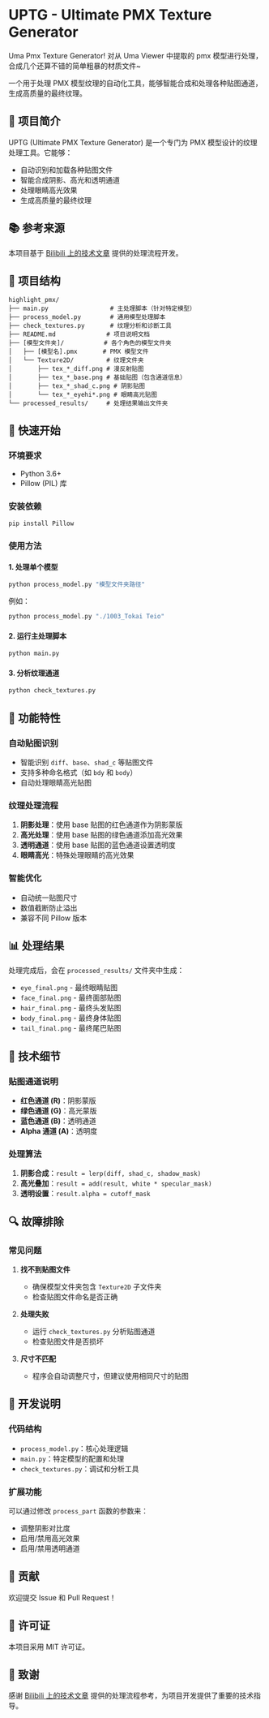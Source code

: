 # UPTG - Ultimate PMX Texture Generator

Uma Pmx Texture Generator! 对从 Uma Viewer 中提取的 pmx 模型进行处理，合成几个还算不错的简单粗暴的材质文件~

一个用于处理 PMX 模型纹理的自动化工具，能够智能合成和处理各种贴图通道，生成高质量的最终纹理。

## 🎯 项目简介

UPTG (Ultimate PMX Texture Generator) 是一个专门为 PMX 模型设计的纹理处理工具。它能够：

- 自动识别和加载各种贴图文件
- 智能合成阴影、高光和透明通道
- 处理眼睛高光效果
- 生成高质量的最终纹理

## 📚 参考来源

本项目基于 [Bilibili 上的技术文章](https://www.bilibili.com/opus/671644048083124224) 提供的处理流程开发。

## 📁 项目结构

```
highlight_pmx/
├── main.py                 # 主处理脚本（针对特定模型）
├── process_model.py        # 通用模型处理脚本
├── check_textures.py       # 纹理分析和诊断工具
├── README.md              # 项目说明文档
├── [模型文件夹]/           # 各个角色的模型文件夹
│   ├── [模型名].pmx       # PMX 模型文件
│   └── Texture2D/         # 纹理文件夹
│       ├── tex_*_diff.png # 漫反射贴图
│       ├── tex_*_base.png # 基础贴图（包含通道信息）
│       ├── tex_*_shad_c.png # 阴影贴图
│       └── tex_*_eyehi*.png # 眼睛高光贴图
└── processed_results/     # 处理结果输出文件夹
```

## 🚀 快速开始

### 环境要求

- Python 3.6+
- Pillow (PIL) 库

### 安装依赖

```bash
pip install Pillow
```

### 使用方法

#### 1. 处理单个模型

```bash
python process_model.py "模型文件夹路径"
```

例如：
```bash
python process_model.py "./1003_Tokai Teio"
```

#### 2. 运行主处理脚本

```bash
python main.py
```

#### 3. 分析纹理通道

```bash
python check_textures.py
```

## 🔧 功能特性

### 自动贴图识别
- 智能识别 `diff`、`base`、`shad_c` 等贴图文件
- 支持多种命名格式（如 `bdy` 和 `body`）
- 自动处理眼睛高光贴图

### 纹理处理流程
1. **阴影处理**：使用 base 贴图的红色通道作为阴影蒙版
2. **高光处理**：使用 base 贴图的绿色通道添加高光效果
3. **透明通道**：使用 base 贴图的蓝色通道设置透明度
4. **眼睛高光**：特殊处理眼睛的高光效果

### 智能优化
- 自动统一贴图尺寸
- 数值截断防止溢出
- 兼容不同 Pillow 版本

## 📊 处理结果

处理完成后，会在 `processed_results/` 文件夹中生成：

- `eye_final.png` - 最终眼睛贴图
- `face_final.png` - 最终面部贴图
- `hair_final.png` - 最终头发贴图
- `body_final.png` - 最终身体贴图
- `tail_final.png` - 最终尾巴贴图

## 🎨 技术细节

### 贴图通道说明

- **红色通道 (R)**：阴影蒙版
- **绿色通道 (G)**：高光蒙版
- **蓝色通道 (B)**：透明通道
- **Alpha 通道 (A)**：透明度

### 处理算法

1. **阴影合成**：`result = lerp(diff, shad_c, shadow_mask)`
2. **高光叠加**：`result = add(result, white * specular_mask)`
3. **透明设置**：`result.alpha = cutoff_mask`

## 🔍 故障排除

### 常见问题

1. **找不到贴图文件**
   - 确保模型文件夹包含 `Texture2D` 子文件夹
   - 检查贴图文件命名是否正确

2. **处理失败**
   - 运行 `check_textures.py` 分析贴图通道
   - 检查贴图文件是否损坏

3. **尺寸不匹配**
   - 程序会自动调整尺寸，但建议使用相同尺寸的贴图

## 📝 开发说明

### 代码结构

- `process_model.py`：核心处理逻辑
- `main.py`：特定模型的配置和处理
- `check_textures.py`：调试和分析工具

### 扩展功能

可以通过修改 `process_part` 函数的参数来：
- 调整阴影对比度
- 启用/禁用高光效果
- 启用/禁用透明通道

## 🤝 贡献

欢迎提交 Issue 和 Pull Request！

## 📄 许可证

本项目采用 MIT 许可证。

## 🙏 致谢

感谢 [Bilibili 上的技术文章](https://www.bilibili.com/opus/671644048083124224) 提供的处理流程参考，为项目开发提供了重要的技术指导。 